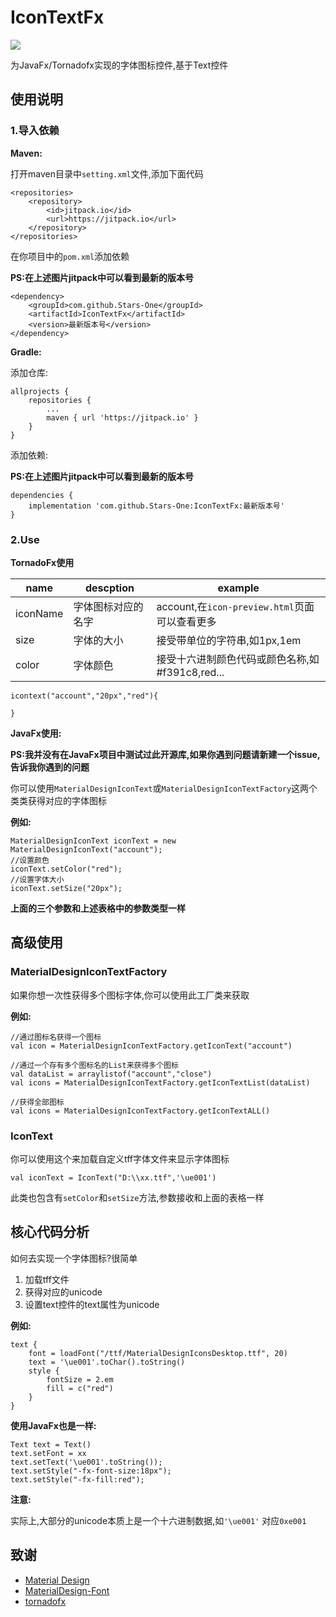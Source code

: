 # IconTextFx
![](https://jitpack.io/v/Stars-One/IconTextFx.svg)	

为JavaFx/Tornadofx实现的字体图标控件,基于Text控件

## 使用说明
### 1.导入依赖
**Maven:**

打开maven目录中`setting.xml`文件,添加下面代码
```
<repositories>
	<repository>
		<id>jitpack.io</id>
		<url>https://jitpack.io</url>
	</repository>
</repositories>
```

在你项目中的`pom.xml`添加依赖

**PS:在上述图片jitpack中可以看到最新的版本号**

```
<dependency>
	<groupId>com.github.Stars-One</groupId>
	<artifactId>IconTextFx</artifactId>
	<version>最新版本号</version>
</dependency>
```

**Gradle:**

添加仓库:

```
allprojects {
	repositories {
		...
		maven { url 'https://jitpack.io' }
	}
}
```

添加依赖:

**PS:在上述图片jitpack中可以看到最新的版本号**
```
dependencies {
	implementation 'com.github.Stars-One:IconTextFx:最新版本号'
}	
```

### 2.Use
**TornadoFx使用**



|name	|descption	|example	|
|--	|--	|--	|
|iconName	|字体图标对应的名字	|account,在`icon-preview.html`页面可以查看更多|
|size	|字体的大小|接受带单位的字符串,如1px,1em|
|color|字体颜色|接受十六进制颜色代码或颜色名称,如#f391c8,red...	|

```
icontext("account","20px","red"){
	
}
```

**JavaFx使用:**

**PS:我并没有在JavaFx项目中测试过此开源库,如果你遇到问题请新建一个issue,告诉我你遇到的问题**

你可以使用`MaterialDesignIconText`或`MaterialDesignIconTextFactory`这两个类类获得对应的字体图标


**例如:**
```
MaterialDesignIconText iconText = new MaterialDesignIconText("account");
//设置颜色
iconText.setColor("red");
//设置字体大小
iconText.setSize("20px");
```

**上面的三个参数和上述表格中的参数类型一样**

## 高级使用
### MaterialDesignIconTextFactory

如果你想一次性获得多个图标字体,你可以使用此工厂类来获取

**例如:**

```
//通过图标名获得一个图标
val icon = MaterialDesignIconTextFactory.getIconText("account")

//通过一个存有多个图标名的List来获得多个图标
val dataList = arraylistof("account","close")
val icons = MaterialDesignIconTextFactory.getIconTextList(dataList)

//获得全部图标
val icons = MaterialDesignIconTextFactory.getIconTextALL()

```
### IconText
你可以使用这个来加载自定义tff字体文件来显示字体图标

```
val iconText = IconText("D:\\xx.ttf",'\ue001')
```

此类也包含有`setColor`和`setSize`方法,参数接收和上面的表格一样
## 核心代码分析

如何去实现一个字体图标?很简单


1. 加载tff文件
2. 获得对应的unicode
3. 设置text控件的text属性为unicode

**例如:**
```
text {
	font = loadFont("/ttf/MaterialDesignIconsDesktop.ttf", 20)
	text = '\ue001'.toChar().toString()
	style {
		fontSize = 2.em
		fill = c("red")
	}
}
```

**使用JavaFx也是一样:**

```
Text text = Text()
text.setFont = xx
text.setText('\ue001'.toString());
text.setStyle("-fx-font-size:18px");
text.setStyle("-fx-fill:red");
```

**注意:**

实际上,大部分的unicode本质上是一个十六进制数据,如`'\ue001'` 对应`0xe001`

## 致谢

- [Material Design](https://github.com/Templarian/MaterialDesign)
- [MaterialDesign-Font](https://github.com/Templarian/MaterialDesign-Font)
- [tornadofx](https://github.com/edvin/tornadofx)